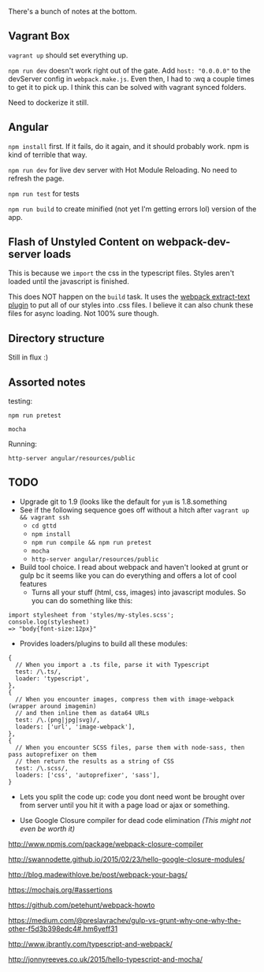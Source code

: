 There's a bunch of notes at the bottom.


## Vagrant Box ##

`vagrant up` should set everything up.

`npm run dev` doesn't work right out of the gate.  Add `host: "0.0.0.0"` to the devServer config in `webpack.make.js`.  Even then, I had to :wq a couple times to get it to pick up.  I think this can be solved with vagrant synced folders.

Need to dockerize it still.  

## Angular ##

`npm install` first.  If it fails, do it again, and it should probably work.  npm is kind of terrible that way.

`npm run dev` for live dev server with Hot Module Reloading.  No need to refresh the page.

`npm run test` for tests

`npm run build` to create minified (not yet I'm getting errors lol) version of the app.


## Flash of Unstyled Content on webpack-dev-server loads ##

This is because we `import` the css in the typescript files.  Styles aren't loaded until the javascript is finished.

This does NOT happen on the `build` task.  It uses the [webpack extract-text plugin](https://github.com/webpack/extract-text-webpack-plugin) to put all of our styles into .css files.  I believe it can also chunk these files for async loading.  Not 100% sure though.


## Directory structure ##

Still in flux :)

## Assorted notes ##

testing:

`npm run pretest`

`mocha`

Running:

`http-server angular/resources/public`

## TODO ##

+ Upgrade git to 1.9 (looks like the default for `yum` is 1.8.something
+ See if the following sequence goes off without a hitch after `vagrant up && vagrant ssh`
    + `cd gttd`
    + `npm install`
    + `npm run compile && npm run pretest`
	+ `mocha`
	+ `http-server angular/resources/public`
+ Build tool choice.  I read about webpack and haven't looked at grunt or gulp bc it seems like you can do everything and offers a lot of cool features
	+ Turns all your stuff (html, css, images) into javascript modules. So you can do something like this:
```
import stylesheet from 'styles/my-styles.scss';
console.log(stylesheet)
=> "body{font-size:12px}"
```

+ Provides loaders/plugins to build all these modules:

```
{
  // When you import a .ts file, parse it with Typescript
  test: /\.ts/,
  loader: 'typescript',
},
{
  // When you encounter images, compress them with image-webpack (wrapper around imagemin)
  // and then inline them as data64 URLs
  test: /\.(png|jpg|svg)/,
  loaders: ['url', 'image-webpack'],
},
{
  // When you encounter SCSS files, parse them with node-sass, then pass autoprefixer on them
  // then return the results as a string of CSS
  test: /\.scss/,
  loaders: ['css', 'autoprefixer', 'sass'],
}

```

+ Lets you split the code up: code you dont need wont be brought over from server until you hit it with a page load or ajax or something.

+ Use Google Closure compiler for dead code elimination *(This might not even be worth it)*

http://www.npmjs.com/package/webpack-closure-compiler

http://swannodette.github.io/2015/02/23/hello-google-closure-modules/

http://blog.madewithlove.be/post/webpack-your-bags/

https://mochajs.org/#assertions

https://github.com/petehunt/webpack-howto

https://medium.com/@preslavrachev/gulp-vs-grunt-why-one-why-the-other-f5d3b398edc4#.hm6yeff31

http://www.jbrantly.com/typescript-and-webpack/

http://jonnyreeves.co.uk/2015/hello-typescript-and-mocha/
